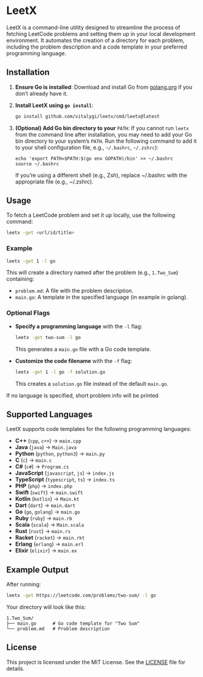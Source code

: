 # LeetX

LeetX is a command-line utility designed to streamline the process of fetching LeetCode problems and setting them up in your local development environment. It automates the creation of a directory for each problem, including the problem description and a code template in your preferred programming language.

## Installation

1. **Ensure Go is installed**: Download and install Go from [golang.org](https://golang.org/dl/) if you don’t already have it.

2. **Install LeetX using `go install`**:
   ```bash
   go install github.com/vitalygi/leetx/cmd/leetx@latest
3. **(Optional) Add Go bin directory to your** `PATH`: If you cannot run `leetx` from the command line after installation, you may need to add your Go bin directory to your system’s `PATH`. Run the following command to add it to your shell configuration file, e.g., `~/.bashrc`, `~/.zshrc`):
    ```
    echo 'export PATH=$PATH:$(go env GOPATH)/bin' >> ~/.bashrc
    source ~/.bashrc
    ```   
    If you’re using a different shell (e.g., Zsh), replace ~/.bashrc with the appropriate file (e.g., ~/.zshrc).
## Usage

To fetch a LeetCode problem and set it up locally, use the following command:

```bash
leetx -get <url/id/title>
```

### Example
```bash
leetx -get 1 -l go 
```
This will create a directory named after the problem (e.g., `1.Two_Sum`) containing:
- `problem.md`: A file with the problem description.
- `main.go`: A template in the specified language (in example in golang).

### Optional Flags
- **Specify a programming language** with the `-l` flag:
  ```bash
  leetx -get two-sum -l go
  ```
  This generates a `main.go` file with a Go code template.

- **Customize the code filename** with the `-f` flag:
  ```bash
  leetx -get 1 -l go -f solution.go
  ```
  This creates a `solution.go` file instead of the default `main.go`.

If no language is specified, short problem info will be printed

## Supported Languages

LeetX supports code templates for the following programming languages:

- **C++** (`cpp`, `c++`) → `main.cpp`
- **Java** (`java`) → `Main.java`
- **Python** (`python`, `python3`) → `main.py`
- **C** (`c`) → `main.c`
- **C#** (`c#`) → `Program.cs`
- **JavaScript** (`javascript`, `js`) → `index.js`
- **TypeScript** (`typescript`, `ts`) → `index.ts`
- **PHP** (`php`) → `index.php`
- **Swift** (`swift`) → `main.swift`
- **Kotlin** (`kotlin`) → `Main.kt`
- **Dart** (`dart`) → `main.dart`
- **Go** (`go`, `golang`) → `main.go`
- **Ruby** (`ruby`) → `main.rb`
- **Scala** (`scala`) → `Main.scala`
- **Rust** (`rust`) → `main.rs`
- **Racket** (`racket`) → `main.rkt`
- **Erlang** (`erlang`) → `main.erl`
- **Elixir** (`elixir`) → `main.ex`

## Example Output

After running:
```bash
leetx -get https://leetcode.com/problems/two-sum/ -l go
```

Your directory will look like this:
```
1.Two_Sum/
├── main.go      # Go code template for "Two Sum"
└── problem.md   # Problem description
```

## License

This project is licensed under the MIT License. See the [LICENSE](LICENSE) file for details.